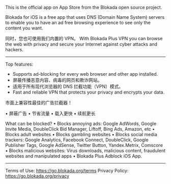 This is the official app on App Store from the Blokada open source project.

Blokada for iOS is a free app that uses DNS (Domain Name System) servers to enable you to have an ad free browsing experience to see only the content you want.

同时，您也可使用我们内置的 VPN。 With Blokada Plus VPN you can browse the web with privacy and secure your Internet against cyber attacks and hackers.

----

Top features:

- Supports ad-blocking for every web browser and other app installed.
- 屏蔽传播恶意内容、病毒的网页和欺诈网站。
- 适用于所有现代浏览器的 DNS 拦截功能（VPN）模式。
- Fast and reliable VPN that protects your privacy and encrypts your data.

市面上兼容性最佳的广告拦截器！

• 屏蔽广告 • 节省流量 • 载入更快 • 续航更长

What can be blocked? • Blocks annoying ads: Google AdWords, Google Invite Media, DoubleClick Bid Manager, Liftoff, Bing Ads, Amazon, etc • Blocks adult websites • Blocks gambling websites • Blocks social media trackers: Google Analytics, Facebook Connect, DoubleClick, Google Publisher Tags, Google AdSense, Twitter Button, Yandex.Metrix, Comscore • Blocks malicious websites: Virus downloads, malicious content, fraudulent websites and manipulated apps • Blokada Plus Adblock iOS App.

----

Terms of Use: https://go.blokada.org/terms Privacy Policy: https://go.blokada.org/privacy

